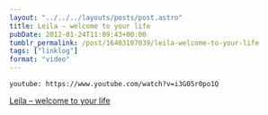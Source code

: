 ```yaml
---
layout: "../../../layouts/posts/post.astro"
title: Leila – welcome to your life
pubDate: 2012-01-24T11:09:43+00:00
tumblr_permalink: /post/16403107039/leila-welcome-to-your-life
tags: ["linklog"]
format: "video"
---
```


`youtube: https://www.youtube.com/watch?v=i3G05r0po1Q`

[Leila &#8211; welcome to your life][1]

[1]: https://www.youtube.com/watch?v=i3G05r0po1Q
